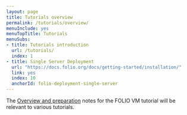 ```yaml
---
layout: page
title: Tutorials overview
permalink: /tutorials/overview/
menuInclude: yes
menuTopTitle: Tutorials
menuSubs:
- title: Tutorials introduction
  url: /tutorials/
  index: 1
- title: Single Server Deployment
  url: "https://docs.folio.org/docs/getting-started/installation/"
  link: yes
  index: 10
  anchorId: folio-deployment-single-server
---
```


The [Overview and preparation](/tutorials/folio-vm/overview/) notes for the FOLIO VM tutorial will be relevant to various tutorials.

